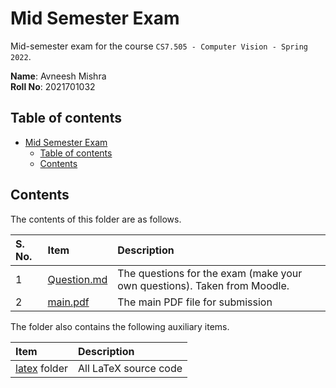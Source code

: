 # Mid Semester Exam

Mid-semester exam for the course `CS7.505 - Computer Vision - Spring 2022`.

**Name**: Avneesh Mishra <br>
**Roll No**: 2021701032 <br>

## Table of contents

- [Mid Semester Exam](#mid-semester-exam)
    - [Table of contents](#table-of-contents)
    - [Contents](#contents)

## Contents

The contents of this folder are as follows.

| S. No. | Item | Description |
| :----- | :--- | :---------- |
| 1 | [Question.md](./Question.md) | The questions for the exam (make your own questions). Taken from Moodle. |
| 2 | [main.pdf](./latex/main.pdf) | The main PDF file for submission |

The folder also contains the following auxiliary items.

| Item | Description |
| :--- | :---------- |
| [latex](./latex/) folder | All LaTeX source code |
